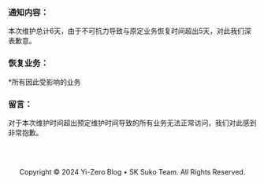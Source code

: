 ### 通知内容：
本次维护总计6天，由于不可抗力导致与原定业务恢复时间超出5天，对此我们深表歉意。

### 恢复业务：
*所有因此受影响的业务

### 留言：
对于本次维护时间超出预定维护时间导致的所有业务无法正常访问，我们对此感到非常抱歉。

<br>
<br>

<p align="center">Copyright © 2024 Yi-Zero Blog • SK Suko Team. All Rights Reserved.</p>
